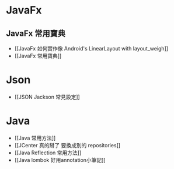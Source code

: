 # JavaFx

## JavaFx 常用寶典

- [[JavaFx 如何實作像 Android's LinearLayout with layout_weigh]]
 - [[JavaFx 常用寶典]]

# Json
- [[JSON Jackson 常見設定]]

# Java
- [[Java 常用方法]]
- [[JCenter 真的掰了 要換成別的 repositories]]
- [[Java Reflection 常用方法]]
- [[Java lombok 好用annotation小筆記]]
